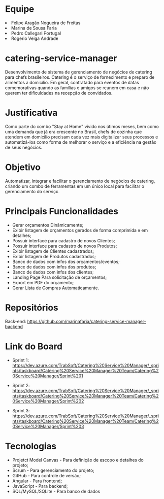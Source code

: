 # Equipe

</ul>
<li>Felipe Aragão Nogueira de Freitas </li>
<li>Marina de Sousa Faria</li>
<li>Pedro Callegari Portugal</li>
<li>Rogerio Veiga Andrade</li>
</ul>

# catering-service-manager
Desenvolvimento de sistema de gerenciamento de negócios de catering para chefs brasileiros. Catering é o serviço de fornecimento e preparo de alimentos a domicílio. Em geral, contratado para eventos de datas comemorativas quando as famílias e amigos se reunem em casa e não querem ter dificuldades na recepção de convidados. 

# Justificativa
Como parte do combo "Stay at Home" vivido nos útimos meses, bem como uma demanda que já era crescente no Brasil, chefs de cozinha que atendem em domicílio precisam cada vez mais digitalizar seus processos e automatizá-los como forma de melhorar o serviço e a eficiẽncia na gestão de seus negócios. 

# Objetivo
Automatizar, integrar e facilitar o gerenciamento de negócios de catering, criando um combo de ferramentas em um único local para facilitar o gerenciamento do serviço. 

# Principais Funcionalidades

<ul>
<li>Gerar orçamentos Dinâmicamente;</li>
<li>Exibir listagem de orçamentos gerados de forma comprimida e em detalhes;</li>
<li>Possuir interface para cadastro de novos Clientes;</li>
<li>Possuir interface para cadastro de novos Produtos;</li>
<li>Exibir listagem de Clientes cadastrados;</li>
<li>Exibir listagem de Produtos cadastrados;</li>
<li>Banco de dados com infos dos orçamentos/eventos;</li>
<li>Banco de dados com infos dos produtos;</li>
<li>Banco de dados com infos dos clientes;</li>
<li>Landing Page Para solicitação de orçamentos;</li>
<li>Export em PDF do orçamento;</li>
<li>Gerar Lista de Compras Automaticamente.</li>
  



</ul>

# Repositórios
Back-end: https://github.com/marinafaria/catering-service-manager-backend

# Link do Board

- Sprint 1: https://dev.azure.com/TrabSoft/Catering%20Service%20Manager/_sprints/taskboard/Catering%20Service%20Manager%20Team/Catering%20Service%20Manager/Sprint%201

- Sprint 2: https://dev.azure.com/TrabSoft/Catering%20Service%20Manager/_sprints/taskboard/Catering%20Service%20Manager%20Team/Catering%20Service%20Manager/Sprint%202

- Sprint 3: https://dev.azure.com/TrabSoft/Catering%20Service%20Manager/_sprints/taskboard/Catering%20Service%20Manager%20Team/Catering%20Service%20Manager/Sprint%203

# Tecnologias

<ul>
<li>Projetct Model Canvas - Para definição de escopo e detalhes do projeto;</li>
<li>Scrum - Para gerenciamento do projeto;</li>
<li>GitHub - Para controle de versão;</li>
<li>Angular - Para frontend;</li>
<li>JavaScript - Para backend;</li>
<li>SQL/MySQL/SQLite - Para banco de dados</li>
</ul>

